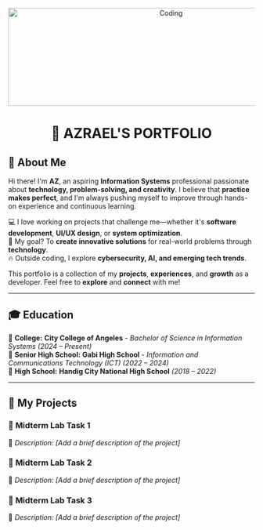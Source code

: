 
<p align="center">
  <img src="https://media3.giphy.com/media/LMcB8XospGZO8UQq87/giphy.gif" alt="Coding" width="650" height="200">
</p>

<h1 align="center">🚀 AZRAEL'S PORTFOLIO</h1>
<p align="center">

## 🌟 About Me
Hi there! I'm **AZ**, an aspiring **Information Systems** professional passionate about **technology, problem-solving, and creativity**. I believe that **practice makes perfect**, and I'm always pushing myself to improve through hands-on experience and continuous learning.  

💻 I love working on projects that challenge me—whether it's **software development**, **UI/UX design**, or **system optimization**.  
🚀 My goal? To **create innovative solutions** for real-world problems through **technology**.  
🔥 Outside coding, I explore **cybersecurity, AI, and emerging tech trends**.  

This portfolio is a collection of my **projects**, **experiences**, and **growth** as a developer. Feel free to **explore** and **connect** with me!

---

## 🎓 Education  
📌 **College:** **City College of Angeles** - *Bachelor of Science in Information Systems* *(2024 – Present)*  
📌 **Senior High School:** **Gabi High School** - *Information and Communications Technology (ICT)* *(2022 – 2024)*  
📌 **High School:** **Handig City National High School** *(2018 – 2022)*  

---

## 🚀 My Projects  
### 🔹 **Midterm Lab Task 1**  
📌 *Description: [Add a brief description of the project]*  

### 🔹 **Midterm Lab Task 2**  
📌 *Description: [Add a brief description of the project]*  

### 🔹 **Midterm Lab Task 3**  
📌 *Description: [Add a brief description of the project]*  



